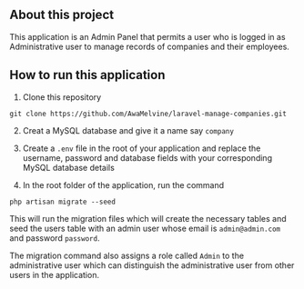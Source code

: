 ## About this project

This application is an Admin Panel that permits a user who is logged in as Administrative user to manage records of companies and their employees. 

## How to run this application
1. Clone this repository
```
git clone https://github.com/AwaMelvine/laravel-manage-companies.git
```
2. Creat a MySQL database and give it  a name say `company`
3. Create a `.env` file in the root of your application and replace the username, password and database fields with your corresponding MySQL database details

4. In the root folder of the application, run the command
```
php artisan migrate --seed
```
This will run the migration files which will create the necessary tables and seed the users table with an admin user whose email is `admin@admin.com` and password `password`.

The migration command also assigns a role called `Admin` to the administrative user which can distinguish the administrative user from other users in the application. 

